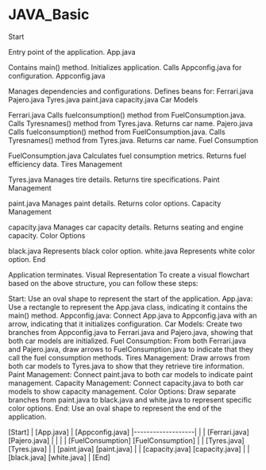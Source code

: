 # JAVA_Basic
Start

Entry point of the application.
App.java

Contains main() method.
Initializes application.
Calls Appconfig.java for configuration.
Appconfig.java

Manages dependencies and configurations.
Defines beans for:
Ferrari.java
Pajero.java
Tyres.java
paint.java
capacity.java
Car Models

Ferrari.java
Calls fuelconsumption() method from FuelConsumption.java.
Calls Tyresnames() method from Tyres.java.
Returns car name.
Pajero.java
Calls fuelconsumption() method from FuelConsumption.java.
Calls Tyresnames() method from Tyres.java.
Returns car name.
Fuel Consumption

FuelConsumption.java
Calculates fuel consumption metrics.
Returns fuel efficiency data.
Tires Management

Tyres.java
Manages tire details.
Returns tire specifications.
Paint Management

paint.java
Manages paint details.
Returns color options.
Capacity Management

capacity.java
Manages car capacity details.
Returns seating and engine capacity.
Color Options

black.java
Represents black color option.
white.java
Represents white color option.
End

Application terminates.
Visual Representation
To create a visual flowchart based on the above structure, you can follow these steps:

Start: Use an oval shape to represent the start of the application.
App.java: Use a rectangle to represent the App.java class, indicating it contains the main() method.
Appconfig.java: Connect App.java to Appconfig.java with an arrow, indicating that it initializes configuration.
Car Models: Create two branches from Appconfig.java to Ferrari.java and Pajero.java, showing that both car models are initialized.
Fuel Consumption: From both Ferrari.java and Pajero.java, draw arrows to FuelConsumption.java to indicate that they call the fuel consumption methods.
Tires Management: Draw arrows from both car models to Tyres.java to show that they retrieve tire information.
Paint Management: Connect paint.java to both car models to indicate paint management.
Capacity Management: Connect capacity.java to both car models to show capacity management.
Color Options: Draw separate branches from paint.java to black.java and white.java to represent specific color options.
End: Use an oval shape to represent the end of the application.



[Start]
   |
[App.java]
   |
[Appconfig.java]
   |-------------------|
   |                   |
[Ferrari.java]   [Pajero.java]
   |                   |
   |                   |
[FuelConsumption]   [FuelConsumption]
   |                   |
[Tyres.java]       [Tyres.java]
   |                   |
[paint.java]       [paint.java]
   |                   |
[capacity.java]   [capacity.java]
   |                   |
[black.java]      [white.java]
   |
[End]
